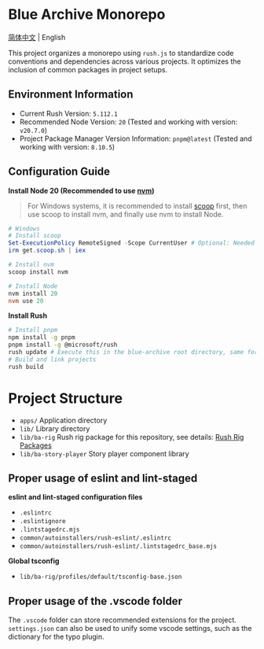 # Blue Archive Monorepo

[简体中文](README.md) | English

This project organizes a monorepo using `rush.js` to standardize code conventions and dependencies across various projects. It optimizes the inclusion of common packages in project setups.

## Environment Information

- Current Rush Version: `5.112.1`
- Recommended Node Version: `20` (Tested and working with version: `v20.7.0`)
- Project Package Manager Version Information: `pnpm@latest` (Tested and working with version: `8.10.5`)

## Configuration Guide

**Install Node 20 (Recommended to use [nvm](https://github.com/nvm-sh/nvm))**

> For Windows systems, it is recommended to install [scoop](https://scoop.sh/) first, then use scoop to install nvm, and finally use nvm to install Node.

```powershell
# Windows
# Install scoop
Set-ExecutionPolicy RemoteSigned -Scope CurrentUser # Optional: Needed to run a remote script the first time
irm get.scoop.sh | iex

# Install nvm
scoop install nvm

# Install Node
nvm install 20
nvm use 20
```

**Install Rush**

```bash
# Install pnpm
npm install -g pnpm
pnpm install -g @microsoft/rush
rush update # Execute this in the blue-archive root directory, same for the following commands
# Build and link projects
rush build
```

# Project Structure

- `apps/` Application directory
- `lib/` Library directory
- `lib/ba-rig` Rush rig package for this repository, see details: [Rush Rig Packages](https://heft.rushstack.io/en/pages/intro/rig_packages/)
- `lib/ba-story-player` Story player component library

## Proper usage of eslint and lint-staged

**eslint and lint-staged configuration files**

- `.eslintrc`
- `.eslintignore`
- `.lintstagedrc.mjs`
- `common/autoinstallers/rush-eslint/.eslintrc`
- `common/autoinstallers/rush-eslint/.lintstagedrc_base.mjs`

**Global tsconfig**

- `lib/ba-rig/profiles/default/tsconfig-base.json`

## Proper usage of the .vscode folder

The `.vscode` folder can store recommended extensions for the project. `settings.json` can also be used to unify some vscode settings, such as the dictionary for the typo plugin.
